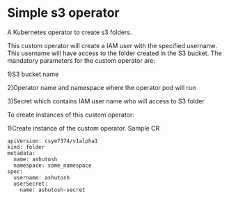 # Simple s3 operator
A Kubernetes operator to create s3 folders.

This custom operator will create a IAM user with the specified username. This username will have access to the folder created in the S3 bucket. The mandatory parameters for the custom operator are:

1)S3 bucket name

2)Operator name and namespace where the operator pod will run

3)Secret which contains IAM user name who will access to S3 folder

To create instances of this custom operator:

1)Create instance of the custom operator. Sample CR
```
apiVersion: csye7374/v1alpha1
kind: folder
metadata:
  name: ashutosh
  namespace: some_namespace
spec:
  username: ashutosh
  userSecret:
    name: ashutosh-secret

```
